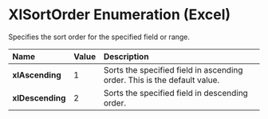 
# XlSortOrder Enumeration (Excel)

Specifies the sort order for the specified field or range.



|**Name**|**Value**|**Description**|
|:-----|:-----|:-----|
|**xlAscending**|1|Sorts the specified field in ascending order. This is the default value.|
|**xlDescending**|2|Sorts the specified field in descending order.|
